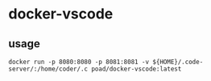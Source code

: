# docker-vscode

## usage

```
docker run -p 8080:8080 -p 8081:8081 -v ${HOME}/.code-server/:/home/coder/.c poad/docker-vscode:latest
```

